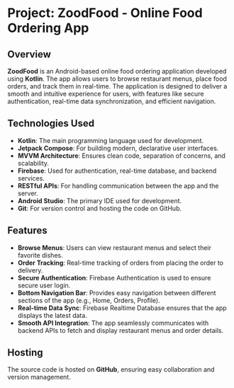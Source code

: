 # Project: ZoodFood - Online Food Ordering App

## Overview  
**ZoodFood** is an Android-based online food ordering application developed using **Kotlin**. The app allows users to browse restaurant menus, place food orders, and track them in real-time. The application is designed to deliver a smooth and intuitive experience for users, with features like secure authentication, real-time data synchronization, and efficient navigation.  

## Technologies Used  
- **Kotlin**: The main programming language used for development.  
- **Jetpack Compose**: For building modern, declarative user interfaces.  
- **MVVM Architecture**: Ensures clean code, separation of concerns, and scalability.  
- **Firebase**: Used for authentication, real-time database, and backend services.  
- **RESTful APIs**: For handling communication between the app and the server.  
- **Android Studio**: The primary IDE used for development.  
- **Git**: For version control and hosting the code on GitHub.  

## Features  
- **Browse Menus**: Users can view restaurant menus and select their favorite dishes.  
- **Order Tracking**: Real-time tracking of orders from placing the order to delivery.  
- **Secure Authentication**: Firebase Authentication is used to ensure secure user login.  
- **Bottom Navigation Bar**: Provides easy navigation between different sections of the app (e.g., Home, Orders, Profile).  
- **Real-time Data Sync**: Firebase Realtime Database ensures that the app displays the latest data.  
- **Smooth API Integration**: The app seamlessly communicates with backend APIs to fetch and display restaurant menus and order details.  

## Hosting  
The source code is hosted on **GitHub**, ensuring easy collaboration and version management.

